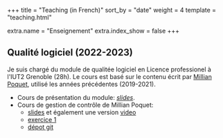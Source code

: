 +++
title = "Teaching (in French)"
sort_by = "date"
weight = 4
template = "teaching.html"

extra.name = "Enseignement"
extra.index_show = false
+++


## Qualité logiciel (2022-2023)

Je suis chargé du module de qualitée logiciel en Licence professionel à l'IUT2 Grenoble (28h).
Le cours est basé sur le contenu écrit par [Millian Poquet](https://mpoquet.github.io/teaching.html#software-quality-2019-2021), utilisé les années précédentes (2019-2021).

- Cours de présentation du module: *[slides](/files/teaching/2022-software-quality/software-quality-intro.pdf)*.
- Cours de gestion de contrôle de Millian Poquet:
    - [slides](https://mpoquet.github.io/_downloads/a588a6355c4a60fdfa678ef830f1dccc/slides-version-control.pdf) et également une version [video](https://www.youtube.com/playlist?list=PLX8t_yeFhVAkUciuUvmB77jIV826dLBRr)
    - [exercice 1](/files/teaching/2022-software-quality/1-getting-started.pdf)
    - [dépot git](https://gitlab.com/git-course-mpoquet/version-control-course)

